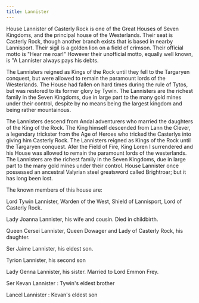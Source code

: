 ```yaml
---
title: Lannister
---
```


House Lannister of Casterly Rock is one of the Great Houses of Seven Kingdoms, and the principal house of the Westerlands. Their seat is Casterly Rock, though another branch exists that is based in nearby Lannisport. Their sigil is a golden lion on a field of crimson. Their official motto is "Hear me roar!" However their unofficial motto, equally well known, is "A Lannister always pays his debts.

The Lannisters reigned as Kings of the Rock until they fell to the Targaryen conquest, but were allowed to remain the paramount lords of the Westerlands. The House had fallen on hard times during the rule of Tytos, but was restored to its former glory by Tywin. The Lannisters are the richest family in the Seven Kingdoms, due in large part to the many gold mines under their control, despite by no means being the largest kingdom and being rather mountainous.

The Lannisters descend from Andal adventurers who married the daughters of the King of the Rock. The King himself descended from Lann the Clever, a legendary trickster from the Age of Heroes who tricked the Casterlys into giving him Casterly Rock. The Lannisters reigned as Kings of the Rock until the Targaryen conquest. Afer the Field of Fire, King Loren I surrendered and his House was allowed to remain the paramount lords of the westerlands. The Lannisters are the richest family in the Seven Kingdoms, due in large part to the many gold mines under their control. House Lannister once possessed an ancestral Valyrian steel greatsword called Brightroar; but it has long been lost.

The known members of this house are:

Lord Tywin Lannister, Warden of the West, Shield of Lannisport, Lord of Casterly Rock.

Lady Joanna Lannister, his wife and cousin. Died in childbirth.

Queen Cersei Lannister, Queen Dowager and Lady of Casterly Rock, his daughter.

Ser Jaime Lannister, his eldest son.

Tyrion Lannister, his second son

Lady Genna Lannister, his sister. Married to Lord Emmon Frey.

Ser Kevan Lannister : Tywin's eldest brother

Lancel Lannister : Kevan's eldest son


